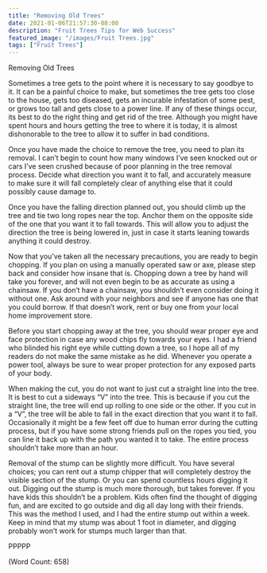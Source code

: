 ```yaml
---
title: "Removing Old Trees"
date: 2021-01-06T21:57:30-08:00
description: "Fruit Trees Tips for Web Success"
featured_image: "/images/Fruit Trees.jpg"
tags: ["Fruit Trees"]
---
```


Removing Old Trees

Sometimes a tree gets to the point where it is necessary to say goodbye to it. It can be a painful choice to make, but sometimes the tree gets too close to the house, gets too diseased, gets an incurable infestation of some pest, or grows too tall and gets close to a power line. If any of these things occur, its best to do the right thing and get rid of the tree. Although you might have spent hours and hours getting the tree to where it is today, it is almost dishonorable to the tree to allow it to suffer in bad conditions.

Once you have made the choice to remove the tree, you need to plan its removal. I can’t begin to count how many windows I’ve seen knocked out or cars I’ve seen crushed because of poor planning in the tree removal process. Decide what direction you want it to fall, and accurately measure to make sure it will fall completely clear of anything else that it could possibly cause damage to.

Once you have the falling direction planned out, you should climb up the tree and tie two long ropes near the top. Anchor them on the opposite side of the one that you want it to fall towards. This will allow you to adjust the direction the tree is being lowered in, just in case it starts leaning towards anything it could destroy.

Now that you’ve taken all the necessary precautions, you are ready to begin chopping. If you plan on using a manually operated saw or axe, please step back and consider how insane that is. Chopping down a tree by hand will take you forever, and will not even begin to be as accurate as using a chainsaw. If you don’t have a chainsaw, you shouldn’t even consider doing it without one. Ask around with your neighbors and see if anyone has one that you could borrow. If that doesn’t work, rent or buy one from your local home improvement store.

Before you start chopping away at the tree, you should wear proper eye and face protection in case any wood chips fly towards your eyes. I had a friend who blinded his right eye while cutting down a tree, so I hope all of my readers do not make the same mistake as he did. Whenever you operate a power tool, always be sure to wear proper protection for any exposed parts of your body.

When making the cut, you do not want to just cut a straight line into the tree. It is best to cut a sideways “V” into the tree. This is because if you cut the straight line, the tree will end up rolling to one side or the other. If you cut in a “V”, the tree will be able to fall in the exact direction that you want it to fall. Occasionally it might be a few feet off due to human error during the cutting process, but if you have some strong friends pull on the ropes you tied, you can line it back up with the path you wanted it to take. The entire process shouldn’t take more than an hour.

Removal of the stump can be slightly more difficult. You have several choices; you can rent out a stump chipper that will completely destroy the visible section of the stump. Or you can spend countless hours digging it out. Digging out the stump is much more thorough, but takes forever. If you have kids this shouldn’t be a problem. Kids often find the thought of digging fun, and are excited to go outside and dig all day long with their friends. This was the method I used, and I had the entire stump out within a week. Keep in mind that my stump was about 1 foot in diameter, and digging probably won’t work for stumps much larger than that.


PPPPP

(Word Count: 658)
